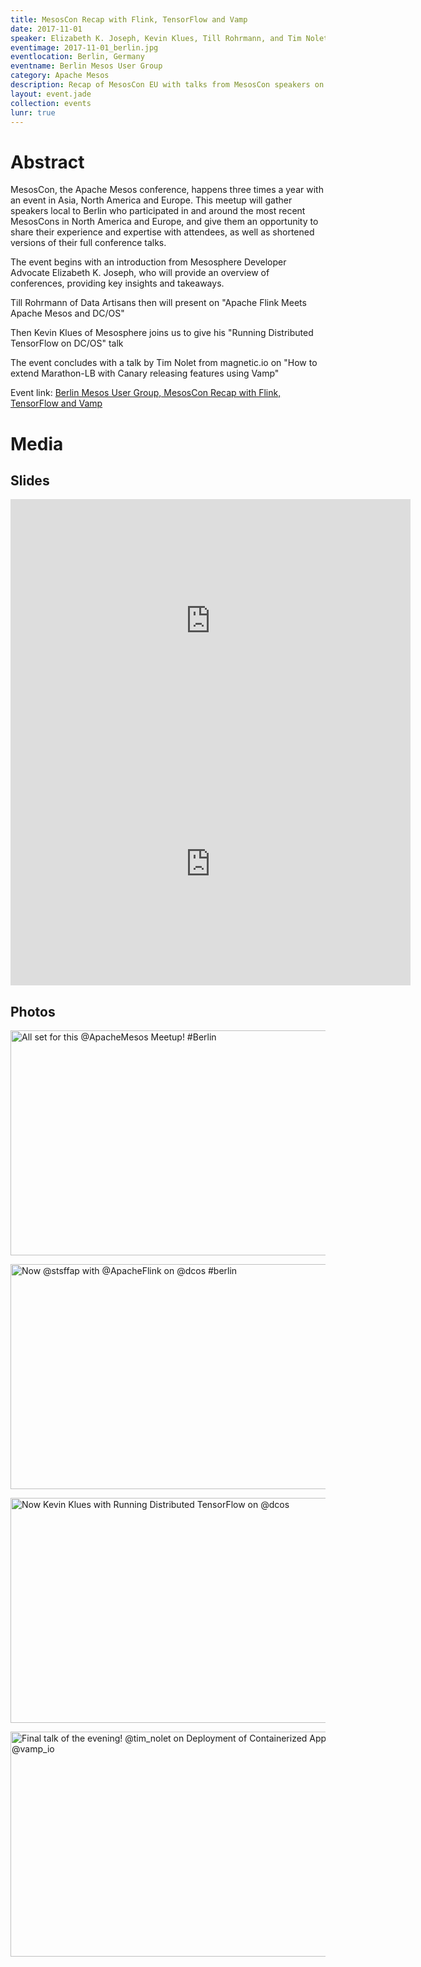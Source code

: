 ```yaml
---
title: MesosCon Recap with Flink, TensorFlow and Vamp
date: 2017-11-01
speaker: Elizabeth K. Joseph, Kevin Klues, Till Rohrmann, and Tim Nolet
eventimage: 2017-11-01_berlin.jpg
eventlocation: Berlin, Germany
eventname: Berlin Mesos User Group
category: Apache Mesos
description: Recap of MesosCon EU with talks from MesosCon speakers on Flink, TensorFlow and Vamp
layout: event.jade
collection: events
lunr: true
---
```


# Abstract

MesosCon, the Apache Mesos conference, happens three times a year with an event in Asia, North America and Europe. This meetup will gather speakers local to Berlin who participated in and around the most recent MesosCons in North America and Europe, and give them an opportunity to share their experience and expertise with attendees, as well as shortened versions of their full conference talks.

The event begins with an introduction from Mesosphere Developer Advocate Elizabeth K. Joseph, who will provide an overview of conferences, providing key insights and takeaways.

Till Rohrmann of Data Artisans then will present on "Apache Flink Meets Apache Mesos and DC/OS"

Then Kevin Klues of Mesosphere joins us to give his "Running Distributed TensorFlow on DC/OS" talk

The event concludes with a talk by Tim Nolet from magnetic.io on "How to extend Marathon-LB with Canary releasing features using Vamp"

Event link: <a href="https://www.meetup.com/Berlin-Mesos-User-Group/events/244085372/">Berlin Mesos User Group, MesosCon Recap with Flink, TensorFlow and Vamp</a>


# Media
## Slides

<iframe src="https://docs.google.com/presentation/d/1ScapddW4T4Sa4KZ-eiTlK6wtbPi2v5c1HwqqPgsKPh4/embed?start=false&loop=false&delayms=3000" frameborder="0" width="640" height="389" allowfullscreen="true" mozallowfullscreen="true" webkitallowfullscreen="true"></iframe>

<iframe src="https://docs.google.com/presentation/d/1_Yy-sLh30yNQlFdIeFhkaMwriKoAYNsteaWTB9fOY1s/embed?start=false&loop=false&delayms=3000" frameborder="0" width="640" height="389" allowfullscreen="true" mozallowfullscreen="true" webkitallowfullscreen="true"></iframe>

## Photos

<a data-flickr-embed="true"  href="https://www.flickr.com/photos/pleia2/37384152414/in/dateposted-public/" title="All set for this @ApacheMesos Meetup! #Berlin"><img src="https://farm5.staticflickr.com/4508/37384152414_9338c70748_z.jpg" width="640" height="360" alt="All set for this @ApacheMesos Meetup! #Berlin"></a><script async src="//embedr.flickr.com/assets/client-code.js" charset="utf-8"></script>

<a data-flickr-embed="true"  href="https://www.flickr.com/photos/pleia2/38041579086/in/dateposted-public/" title="Now @stsffap with @ApacheFlink on @dcos #berlin"><img src="https://farm5.staticflickr.com/4493/38041579086_a3fbfcaefb_z.jpg" width="640" height="360" alt="Now @stsffap with @ApacheFlink on @dcos #berlin"></a><script async src="//embedr.flickr.com/assets/client-code.js" charset="utf-8"></script>

<a data-flickr-embed="true"  href="https://www.flickr.com/photos/pleia2/26318438269/in/dateposted-public/" title="Now Kevin Klues with Running Distributed TensorFlow on @dcos"><img src="https://farm5.staticflickr.com/4448/26318438269_9e5c3e7b6b_z.jpg" width="640" height="360" alt="Now Kevin Klues with Running Distributed TensorFlow on @dcos"></a><script async src="//embedr.flickr.com/assets/client-code.js" charset="utf-8"></script>

<a data-flickr-embed="true"  href="https://www.flickr.com/photos/pleia2/37386955254/in/album-72157665780629679/" title="Final talk of the evening! @tim_nolet on Deployment of Containerized Apps on @DCOS w/ @vamp_io"><img src="https://farm5.staticflickr.com/4506/37386955254_04b49bd509_z.jpg" width="640" height="360" alt="Final talk of the evening! @tim_nolet on Deployment of Containerized Apps on @DCOS w/ @vamp_io"></a><script async src="//embedr.flickr.com/assets/client-code.js" charset="utf-8"></script>
